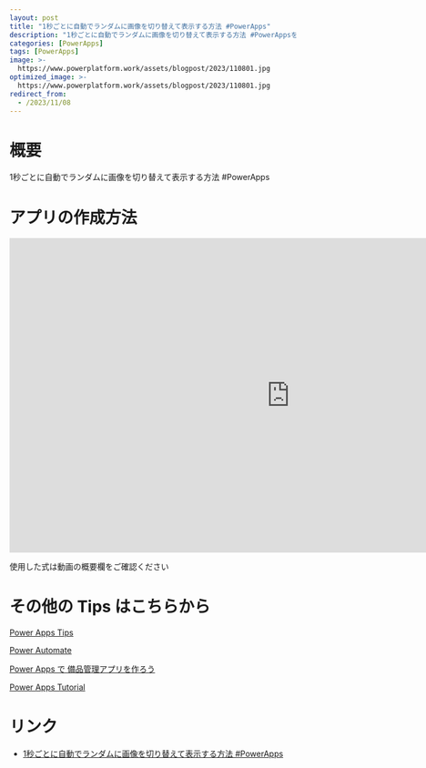 ```yaml
---
layout: post
title: "1秒ごとに自動でランダムに画像を切り替えて表示する方法 #PowerApps"
description: "1秒ごとに自動でランダムに画像を切り替えて表示する方法 #PowerAppsを動画で分かりやすく解説"
categories: [PowerApps]
tags: [PowerApps]
image: >-
  https://www.powerplatform.work/assets/blogpost/2023/110801.jpg
optimized_image: >-
  https://www.powerplatform.work/assets/blogpost/2023/110801.jpg
redirect_from:
  - /2023/11/08
---
```



#  概要

1秒ごとに自動でランダムに画像を切り替えて表示する方法 #PowerApps


# アプリの作成方法

<iframe width="983" height="553" src="https://www.youtube.com/embed/_MuGi3dhu0Y" title="YouTube video player" frameborder="0" allow="accelerometer; autoplay; clipboard-write; encrypted-media; gyroscope; picture-in-picture" allowfullscreen></iframe>


使用した式は動画の概要欄をご確認ください


# その他の Tips はこちらから

[Power Apps Tips](https://www.youtube.com/watch?v=VrAQf3JQ7yM&list=PLVhFi1fb3DqakSLVMn22DDcySXh9jtzi- )


[Power Automate](https://www.youtube.com/watch?v=-YnJYT0ASEM&list=PLVhFi1fb3Dqbzic6GieqnLFgD3aTj-eHA)


[Power Apps で 備品管理アプリを作ろう](https://www.youtube.com/playlist?list=PLVhFi1fb3DqZM3HKb8Hea6XEL96990Fyn)


[Power Apps Tutorial](https://www.youtube.com/playlist?list=PLVhFi1fb3DqalxpL974VvAJvV4iWoSbe_)


# リンク


- [1秒ごとに自動でランダムに画像を切り替えて表示する方法 #PowerApps](https://www.youtube.com/watch?v=_MuGi3dhu0Y)

